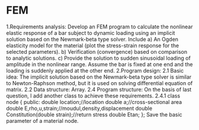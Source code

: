 # FEM
1.Requirements analysis: 
Develop an FEM program to calculate the nonlinear elastic response of a bar subject to dynamic loading
using an implicit solution based on the Newmark-beta type solver. Include
a) An Ogden elasticity model for the material (plot the stress-strain response for the selected
parameters).
b) Verification (convergence) based on comparison to analytic solutions.
c) Provide the solution to sudden sinusoidal loading of amplitude in the nonlinear range. Assume the
bar is fixed at one end and the loading is suddenly applied at the other end.
2.Program design:
2.1 Basic idea:
The implicit solution based on the Newmark-beta type solver is similar to Newton-Raphson method, but it is used on solving differential equation of matrix.
2.2 Data structure:
Array.
2.4 Program structure: 
On the basis of last question, I add another class to achieve these requirements. 
2.4.1 
class node
{
public:
	double location;//location 
	double a;//cross-sectional area
	double E,rho,u,strain;//moudul,density,displacement
	double Constitution(double strain);//return stress
	double Etan;
};
Save the basic parameter of a material node.
